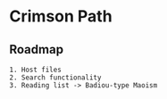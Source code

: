 # Crimson Path
## Roadmap
    1. Host files
    2. Search functionality
    3. Reading list -> Badiou-type Maoism
